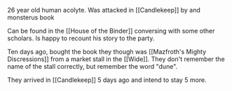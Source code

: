 26 year old human acolyte. Was attacked in [[Candlekeep]] by and monsterus book

Can be found in the [[House of the Binder]] conversing with some other scholars. Is happy to recount his story to the party.


Ten days ago, bought the book they though was [[Mazfroth's Mighty Discressions]] from a market stall in the [[Wide]]. They don't remember the name of the stall correctly, but remember the word "dune".

They arrived in [[Candlekeep]] 5 days ago and intend to stay 5 more.